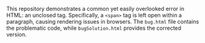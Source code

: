 This repository demonstrates a common yet easily overlooked error in HTML: an unclosed tag.  Specifically, a `<span>` tag is left open within a paragraph, causing rendering issues in browsers.  The `bug.html` file contains the problematic code, while `bugSolution.html` provides the corrected version.